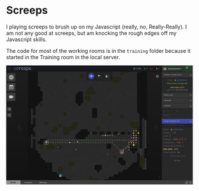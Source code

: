 # Screeps

I playing screeps to brush up on my Javascript (really, no, Really-Really).  I am not any good at screeps, but am knocking the rough edges off my Javascript skills.

The code for most of the working rooms is in the `training` folder because it started in the Training room in the local server.


[![Screeps](images/screeps_image.png)](https://screeps.com/)
